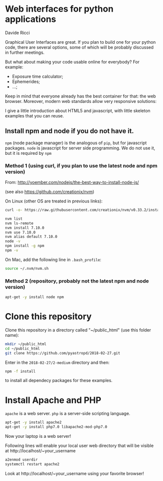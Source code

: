 
# Web interfaces for python applications
Davide Ricci

Graphical User Interfaces are great. If you plan to build one for your python code, there are several options, some of which will be probably discussed in further meetings. 

But what about making your code usable online for everybody? For example:

 - Exposure time calculator;
 - Ephemerides;
 - ...;

Keep in mind that everyone already has the best container for that: the web browser. 
Moreover, modern web standards allow very responsive solutions:

I give a little introduction about HTML5 and javascript, with little skeleton examples that you can reuse.

## Install npm and node if you do not have it.

`npm` (node package manager) is the analogous of `pip`, but for javascript packages.
`node` is javascript for server side programming. We do not use it, but it is required by `npm`

### Method 1 (using curl, if you plan to use the latest node and npm version)

From:
http://yoember.com/nodejs/the-best-way-to-install-node-js/

(see also https://github.com/creationix/nvm)

On Linux (other OS are treated in previous links):

```bash
curl -o- https://raw.githubusercontent.com/creationix/nvm/v0.33.2/install.sh | bash

nvm list
nvm ls-remote
nvm install 7.10.0
nvm use 7.10.0
nvm alias default 7.10.0
node -v
npm install -g npm
npm -v
```

On Mac, add the following line in `.bash_profile`:
        
```bash
source ~/.nvm/nvm.sh
```

### Method 2 (repository, probably not the latest npm and node version)

```bash
apt-get -y install node npm
```
# Clone this repository

Clone this repository in a directory called "~/public_html" (use this folder name):

```bash
mkdir ~/public_html
cd ~/public_html
git clone https://github.com/pyastropd/2018-02-27.git
```

Enter in the `2018-02-27/2-medium` directory and then:

```bash
npm -f install 
```

to install all dependecy packages for these examples.

# Install Apache and PHP

`apache` is a web server. `php` is a server-side scripting language. 

```bash
apt-get -y install apache2
apt-get -y install php7.0 libapache2-mod-php7.0
```

Now your laptop is a web server!

Following lines will enable your local user web directory that will be visible at http://localhost/~your_username

```bash
a2enmod userdir
systemctl restart apache2
```
Look at http://localhost/~your_username using your favorite browser!








